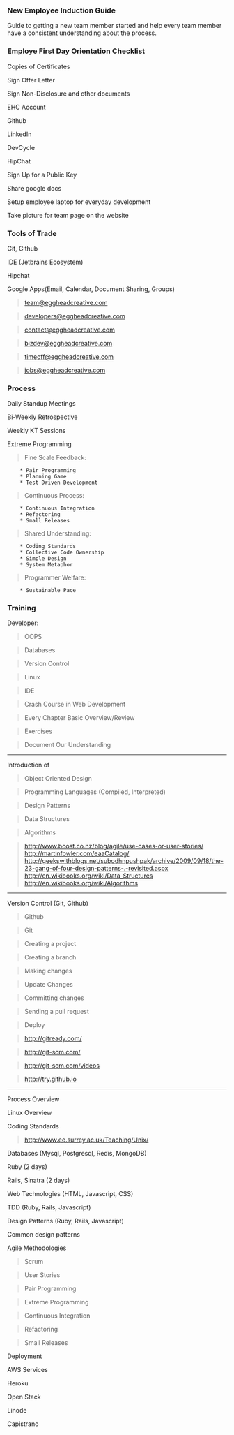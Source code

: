 ### New Employee Induction Guide
Guide to getting a new team member started and help every team member have a consistent understanding about the process.

### Employe First Day Orientation Checklist
Copies of Certificates

Sign Offer Letter

Sign Non-Disclosure and other documents

EHC Account

Github

LinkedIn

DevCycle

HipChat

Sign Up for a Public Key

Share google docs

Setup employee laptop for everyday development

Take picture for team page on the website

### Tools of Trade
Git, Github

IDE (Jetbrains Ecosystem)

Hipchat

Google Apps(Email, Calendar, Document Sharing, Groups)

>team@eggheadcreative.com

>developers@eggheadcreative.com

>contact@eggheadcreative.com

>bizdev@eggheadcreative.com

>timeoff@eggheadcreative.com

>jobs@eggheadcreative.com

### Process
Daily Standup Meetings

Bi-Weekly Retrospective

Weekly KT Sessions

Extreme Programming


> Fine Scale Feedback:
>
		* Pair Programming
		* Planning Game
		* Test Driven Development

> Continuous Process:
>
		* Continuous Integration
		* Refactoring
		* Small Releases

> Shared Understanding:
>
		* Coding Standards
		* Collective Code Ownership
		* Simple Design
		* System Metaphor

> 	Programmer Welfare:
>
		* Sustainable Pace



### Training

Developer:

>OOPS

>Databases

>Version Control

>Linux

>IDE


>Crash Course in Web Development

>Every Chapter Basic Overview/Review

>Exercises

>Document Our Understanding

-------
Introduction of

 >Object Oriented Design

 >Programming Languages (Compiled, Interpreted)

 >Design Patterns

 >Data Structures

 >Algorithms

>http://www.boost.co.nz/blog/agile/use-cases-or-user-stories/
>http://martinfowler.com/eaaCatalog/
>http://geekswithblogs.net/subodhnpushpak/archive/2009/09/18/the-23-gang-of-four-design-patterns-.-revisited.aspx
>http://en.wikibooks.org/wiki/Data_Structures
>http://en.wikibooks.org/wiki/Algorithms

-----------
Version Control (Git, Github)

 >Github

 >Git

 >Creating a project

 >Creating a branch

 >Making changes

 >Update Changes

 >Committing changes

 >Sending a pull request

 >Deploy

>http://gitready.com/

>http://git-scm.com/

>http://git-scm.com/videos

>http://try.github.io

----------


Process Overview

Linux Overview

Coding Standards

>http://www.ee.surrey.ac.uk/Teaching/Unix/


Databases (Mysql, Postgresql, Redis, MongoDB)

Ruby (2 days)

Rails, Sinatra (2 days)

Web Technologies (HTML, Javascript, CSS)

TDD (Ruby, Rails, Javascript)

Design Patterns (Ruby, Rails, Javascript)

Common design patterns

Agile Methodologies

>Scrum

>User Stories

>Pair Programming

>Extreme Programming

>Continuous Integration

>Refactoring

>Small Releases

Deployment

AWS Services

Heroku

Open Stack

Linode

Capistrano


